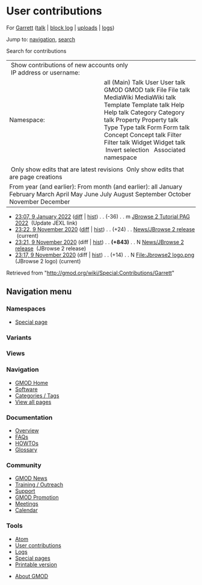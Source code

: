 <div id="mw-page-base" class="noprint">

</div>

<div id="mw-head-base" class="noprint">

</div>

<div id="content" class="mw-body" role="main">

<span id="top"></span>

<div id="mw-js-message" style="display:none;">

</div>



# <span dir="auto">User contributions</span>

<div id="bodyContent">

<div id="contentSub">

For [Garrett](/wiki/User:Garrett "User:Garrett") (<a
href="/mediawiki/index.php?title=User_talk:Garrett&amp;action=edit&amp;redlink=1"
class="new" title="User talk:Garrett (page does not exist)">talk</a> \|
[block
log](/mediawiki/index.php?title=Special:Log/block&page=User%3AGarrett "Special:Log/block")
\|
[uploads](/wiki/Special:ListFiles/Garrett "Special:ListFiles/Garrett")
\| [logs](/wiki/Special:Log/Garrett "Special:Log/Garrett"))

</div>

<div id="jump-to-nav" class="mw-jump">

Jump to: [navigation](#mw-navigation), [search](#p-search)

</div>

<div id="mw-content-text">

Search for contributions

<table class="mw-contributions-table">
<colgroup>
<col style="width: 50%" />
<col style="width: 50%" />
</colgroup>
<tbody>
<tr class="odd">
<td colspan="2"> Show contributions of new accounts only<br />
 IP address or username:</td>
</tr>
<tr class="even">
<td class="mw-label">Namespace:</td>
<td>all (Main) Talk User User talk GMOD GMOD talk File File talk
MediaWiki MediaWiki talk Template Template talk Help Help talk Category
Category talk Property Property talk Type Type talk Form Form talk
Concept Concept talk Filter Filter talk Widget Widget talk  
 Invert selection 
 Associated namespace </td>
</tr>
<tr class="odd">
<td colspan="2"></td>
</tr>
<tr class="even">
<td colspan="2"> Only show edits that are latest revisions
 Only show edits that are page creations</td>
</tr>
<tr class="odd">
<td colspan="2">From year (and earlier): From month (and earlier): all
January February March April May June July August September October
November December</td>
</tr>
</tbody>
</table>

- <a
  href="/mediawiki/index.php?title=JBrowse_2_Tutorial_PAG_2022&amp;oldid=28105"
  class="mw-changeslist-date" title="JBrowse 2 Tutorial PAG 2022">23:07, 9
  January 2022</a>
  ([diff](/mediawiki/index.php?title=JBrowse_2_Tutorial_PAG_2022&diff=prev&oldid=28105 "JBrowse 2 Tutorial PAG 2022")
  \|
  [hist](/mediawiki/index.php?title=JBrowse_2_Tutorial_PAG_2022&action=history "JBrowse 2 Tutorial PAG 2022"))
  <span class="mw-changeslist-separator">. .</span>
  <span class="mw-plusminus-neg" dir="ltr"
  title="23,493 bytes after change">(-36)</span>‎
  <span class="mw-changeslist-separator">. .</span> m
  <a href="/wiki/JBrowse_2_Tutorial_PAG_2022"
  class="mw-contributions-title"
  title="JBrowse 2 Tutorial PAG 2022">JBrowse 2 Tutorial PAG 2022</a> ‎
  <span class="comment">(Update JEXL link)</span>
- <a
  href="/mediawiki/index.php?title=News/JBrowse_2_release&amp;oldid=27901"
  class="mw-changeslist-date" title="News/JBrowse 2 release">23:22, 9
  November 2020</a>
  ([diff](/mediawiki/index.php?title=News/JBrowse_2_release&diff=prev&oldid=27901 "News/JBrowse 2 release")
  \|
  [hist](/mediawiki/index.php?title=News/JBrowse_2_release&action=history "News/JBrowse 2 release"))
  <span class="mw-changeslist-separator">. .</span>
  <span class="mw-plusminus-pos" dir="ltr"
  title="867 bytes after change">(+24)</span>‎
  <span class="mw-changeslist-separator">. .</span>
  <a href="/wiki/News/JBrowse_2_release" class="mw-contributions-title"
  title="News/JBrowse 2 release">News/JBrowse 2 release</a> ‎
  <span class="mw-uctop">(current)</span>
- <a
  href="/mediawiki/index.php?title=News/JBrowse_2_release&amp;oldid=27900"
  class="mw-changeslist-date" title="News/JBrowse 2 release">23:21, 9
  November 2020</a> (diff \|
  [hist](/mediawiki/index.php?title=News/JBrowse_2_release&action=history "News/JBrowse 2 release"))
  <span class="mw-changeslist-separator">. .</span> **(+843)**‎
  <span class="mw-changeslist-separator">. .</span> N
  <a href="/wiki/News/JBrowse_2_release" class="mw-contributions-title"
  title="News/JBrowse 2 release">News/JBrowse 2 release</a> ‎
  <span class="comment">(JBrowse 2 release)</span>
- <a
  href="/mediawiki/index.php?title=File:Jbrowse2_logo.png&amp;oldid=27899"
  class="mw-changeslist-date" title="File:Jbrowse2 logo.png">23:17, 9
  November 2020</a> (diff \|
  [hist](/mediawiki/index.php?title=File:Jbrowse2_logo.png&action=history "File:Jbrowse2 logo.png"))
  <span class="mw-changeslist-separator">. .</span>
  <span class="mw-plusminus-pos" dir="ltr"
  title="14 bytes after change">(+14)</span>‎
  <span class="mw-changeslist-separator">. .</span> N
  <a href="/wiki/File:Jbrowse2_logo.png" class="mw-contributions-title"
  title="File:Jbrowse2 logo.png">File:Jbrowse2 logo.png</a> ‎
  <span class="comment">(JBrowse 2 logo)</span>
  <span class="mw-uctop">(current)</span>

</div>

<div class="printfooter">

Retrieved from "<http://gmod.org/wiki/Special:Contributions/Garrett>"

</div>

<div id="catlinks" class="catlinks catlinks-allhidden">

</div>

<div class="visualClear">

</div>

</div>

</div>

<div id="mw-navigation">

## Navigation menu

<div id="mw-head">



<div id="left-navigation">

<div id="p-namespaces" class="vectorTabs" role="navigation"
aria-labelledby="p-namespaces-label">

### Namespaces

- <span id="ca-nstab-special">[Special
  page](/wiki/Special:Contributions/Garrett "This is a special page, you cannot edit the page itself")</span>

</div>

<div id="p-variants" class="vectorMenu emptyPortlet" role="navigation"
aria-labelledby="p-variants-label">

### 

### Variants[](#)

<div class="menu">

</div>

</div>

</div>

<div id="right-navigation">

<div id="p-views" class="vectorTabs emptyPortlet" role="navigation"
aria-labelledby="p-views-label">

### Views

</div>



</div>



</div>

</div>

</div>

<div id="mw-panel">

<div id="p-logo" role="banner">

<a href="/wiki/Main_Page"
style="background-image: url(http://gmod.org/images/GMOD-cogs.png);"
title="Visit the main page"></a>

</div>

<div id="p-Navigation" class="portal" role="navigation"
aria-labelledby="p-Navigation-label">

### Navigation

<div class="body">

- <span id="n-GMOD-Home">[GMOD Home](/wiki/Main_Page)</span>
- <span id="n-Software">[Software](/wiki/GMOD_Components)</span>
- <span id="n-Categories-.2F-Tags">[Categories /
  Tags](/wiki/Categories)</span>
- <span id="n-View-all-pages">[View all
  pages](/wiki/Special:AllPages)</span>

</div>

</div>

<div id="p-Documentation" class="portal" role="navigation"
aria-labelledby="p-Documentation-label">

### Documentation

<div class="body">

- <span id="n-Overview">[Overview](/wiki/Overview)</span>
- <span id="n-FAQs">[FAQs](/wiki/Category:FAQ)</span>
- <span id="n-HOWTOs">[HOWTOs](/wiki/Category:HOWTO)</span>
- <span id="n-Glossary">[Glossary](/wiki/Glossary)</span>

</div>

</div>

<div id="p-Community" class="portal" role="navigation"
aria-labelledby="p-Community-label">

### Community

<div class="body">

- <span id="n-GMOD-News">[GMOD News](/wiki/GMOD_News)</span>
- <span id="n-Training-.2F-Outreach">[Training /
  Outreach](/wiki/Training_and_Outreach)</span>
- <span id="n-Support">[Support](/wiki/Support)</span>
- <span id="n-GMOD-Promotion">[GMOD
  Promotion](/wiki/GMOD_Promotion)</span>
- <span id="n-Meetings">[Meetings](/wiki/Meetings)</span>
- <span id="n-Calendar">[Calendar](/wiki/Calendar)</span>

</div>

</div>

<div id="p-tb" class="portal" role="navigation"
aria-labelledby="p-tb-label">

### Tools

<div class="body">

- <span id="feedlinks"><a
  href="http://gmod.org/mediawiki/index.php?title=Special:Contributions/Garrett&amp;feed=atom"
  id="feed-atom" class="feedlink" rel="alternate"
  type="application/atom+xml" title="Atom feed for this page">Atom</a></span>
- <span id="t-contributions">[User
  contributions](/wiki/Special:Contributions/Garrett "A list of contributions of this user")</span>
- <span id="t-log">[Logs](/wiki/Special:Log/Garrett)</span>
- <span id="t-specialpages"><a href="/wiki/Special:SpecialPages" accesskey="q"
  title="A list of all special pages [q]">Special pages</a></span>
- <span id="t-print"><a
  href="/mediawiki/index.php?title=Special:Contributions/Garrett&amp;printable=yes"
  rel="alternate" accesskey="p"
  title="Printable version of this page [p]">Printable version</a></span>

</div>

</div>

</div>

</div>

<div id="footer" role="contentinfo">

- <span id="footer-places-about">[About
  GMOD](/wiki/GMOD:About "GMOD:About")</span>

<!-- -->






</div>
